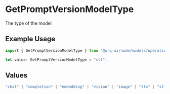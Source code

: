 # GetPromptVersionModelType

The type of the model

## Example Usage

```typescript
import { GetPromptVersionModelType } from "@orq-ai/node/models/operations";

let value: GetPromptVersionModelType = "stt";
```

## Values

```typescript
"chat" | "completion" | "embedding" | "vision" | "image" | "tts" | "stt" | "rerank" | "moderations"
```